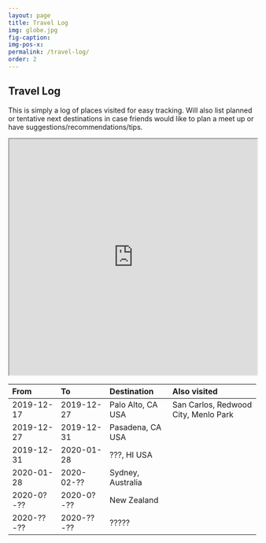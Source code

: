 ```yaml
---
layout: page
title: Travel Log
img: globe.jpg
fig-caption:
img-pos-x:
permalink: /travel-log/
order: 2
---
```

## Travel Log
This is simply a log of places visited for easy tracking. Will also list planned or tentative next destinations in case friends would like to plan a meet up or have suggestions/recommendations/tips.

<iframe src="https://www.google.com/maps/d/u/0/embed?mid=1oxLJpepp84n6hh4AQPr082m7n4kWaLeX&z=3" width="100%" height="480"></iframe>

| From       | To         | Destination       | Also visited      |
| :----------| :----------| :---------------- | :---------------- |
| 2019-12-17 | 2019-12-27 | Palo Alto, CA USA | San Carlos, Redwood City, Menlo Park |
| 2019-12-27 | 2019-12-31 | Pasadena, CA USA  | |
| 2019-12-31 | 2020-01-28 | ???, HI USA       | |
| 2020-01-28 | 2020-02-?? | Sydney, Australia | |
| 2020-0?-?? | 2020-0?-?? | New Zealand       | |
| 2020-??-?? | 2020-??-?? | ?????             | |
